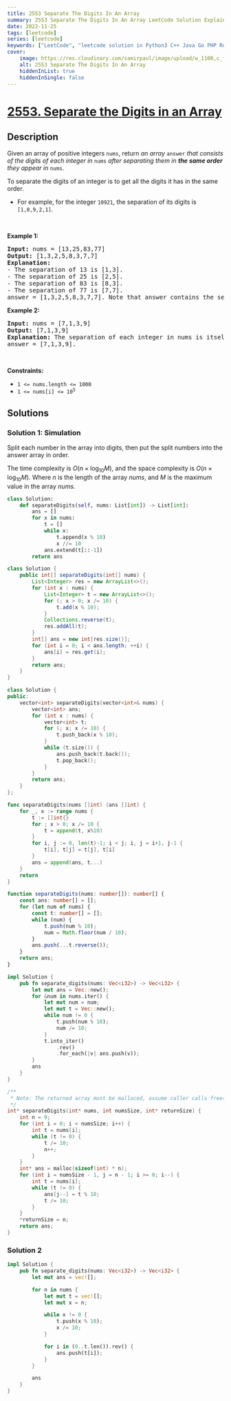 ```yaml
---
title: 2553 Separate The Digits In An Array
summary: 2553 Separate The Digits In An Array LeetCode Solution Explained
date: 2022-11-25
tags: [leetcode]
series: [leetcode]
keywords: ["LeetCode", "leetcode solution in Python3 C++ Java Go PHP Ruby Swift TypeScript Rust C# JavaScript C", "2553 Separate The Digits In An Array LeetCode Solution Explained in all languages"]
cover:
    image: https://res.cloudinary.com/samirpaul/image/upload/w_1100,c_fit,co_rgb:FFFFFF,l_text:Arial_75_bold:2553 Separate The Digits In An Array - Solution Explained/problem-solving.webp
    alt: 2553 Separate The Digits In An Array
    hiddenInList: true
    hiddenInSingle: false
---
```



# [2553. Separate the Digits in an Array](https://leetcode.com/problems/separate-the-digits-in-an-array)


## Description

<p>Given an array of positive integers <code>nums</code>, return <em>an array </em><code>answer</code><em> that consists of the digits of each integer in </em><code>nums</code><em> after separating them in <strong>the same order</strong> they appear in </em><code>nums</code>.</p>

<p>To separate the digits of an integer is to get all the digits it has in the same order.</p>

<ul>
	<li>For example, for the integer <code>10921</code>, the separation of its digits is <code>[1,0,9,2,1]</code>.</li>
</ul>

<p>&nbsp;</p>
<p><strong class="example">Example 1:</strong></p>

<pre>
<strong>Input:</strong> nums = [13,25,83,77]
<strong>Output:</strong> [1,3,2,5,8,3,7,7]
<strong>Explanation:</strong> 
- The separation of 13 is [1,3].
- The separation of 25 is [2,5].
- The separation of 83 is [8,3].
- The separation of 77 is [7,7].
answer = [1,3,2,5,8,3,7,7]. Note that answer contains the separations in the same order.
</pre>

<p><strong class="example">Example 2:</strong></p>

<pre>
<strong>Input:</strong> nums = [7,1,3,9]
<strong>Output:</strong> [7,1,3,9]
<strong>Explanation:</strong> The separation of each integer in nums is itself.
answer = [7,1,3,9].
</pre>

<p>&nbsp;</p>
<p><strong>Constraints:</strong></p>

<ul>
	<li><code>1 &lt;= nums.length &lt;= 1000</code></li>
	<li><code>1 &lt;= nums[i] &lt;= 10<sup>5</sup></code></li>
</ul>

## Solutions

### Solution 1: Simulation

Split each number in the array into digits, then put the split numbers into the answer array in order.

The time complexity is $O(n \times \log_{10} M)$, and the space complexity is $O(n \times \log_{10} M)$. Where $n$ is the length of the array $nums$, and $M$ is the maximum value in the array $nums$.

<!-- tabs:start -->

```python
class Solution:
    def separateDigits(self, nums: List[int]) -> List[int]:
        ans = []
        for x in nums:
            t = []
            while x:
                t.append(x % 10)
                x //= 10
            ans.extend(t[::-1])
        return ans
```

```java
class Solution {
    public int[] separateDigits(int[] nums) {
        List<Integer> res = new ArrayList<>();
        for (int x : nums) {
            List<Integer> t = new ArrayList<>();
            for (; x > 0; x /= 10) {
                t.add(x % 10);
            }
            Collections.reverse(t);
            res.addAll(t);
        }
        int[] ans = new int[res.size()];
        for (int i = 0; i < ans.length; ++i) {
            ans[i] = res.get(i);
        }
        return ans;
    }
}
```

```cpp
class Solution {
public:
    vector<int> separateDigits(vector<int>& nums) {
        vector<int> ans;
        for (int x : nums) {
            vector<int> t;
            for (; x; x /= 10) {
                t.push_back(x % 10);
            }
            while (t.size()) {
                ans.push_back(t.back());
                t.pop_back();
            }
        }
        return ans;
    }
};
```

```go
func separateDigits(nums []int) (ans []int) {
	for _, x := range nums {
		t := []int{}
		for ; x > 0; x /= 10 {
			t = append(t, x%10)
		}
		for i, j := 0, len(t)-1; i < j; i, j = i+1, j-1 {
			t[i], t[j] = t[j], t[i]
		}
		ans = append(ans, t...)
	}
	return
}
```

```ts
function separateDigits(nums: number[]): number[] {
    const ans: number[] = [];
    for (let num of nums) {
        const t: number[] = [];
        while (num) {
            t.push(num % 10);
            num = Math.floor(num / 10);
        }
        ans.push(...t.reverse());
    }
    return ans;
}
```

```rust
impl Solution {
    pub fn separate_digits(nums: Vec<i32>) -> Vec<i32> {
        let mut ans = Vec::new();
        for &num in nums.iter() {
            let mut num = num;
            let mut t = Vec::new();
            while num != 0 {
                t.push(num % 10);
                num /= 10;
            }
            t.into_iter()
                .rev()
                .for_each(|v| ans.push(v));
        }
        ans
    }
}
```

```c
/**
 * Note: The returned array must be malloced, assume caller calls free().
 */
int* separateDigits(int* nums, int numsSize, int* returnSize) {
    int n = 0;
    for (int i = 0; i < numsSize; i++) {
        int t = nums[i];
        while (t != 0) {
            t /= 10;
            n++;
        }
    }
    int* ans = malloc(sizeof(int) * n);
    for (int i = numsSize - 1, j = n - 1; i >= 0; i--) {
        int t = nums[i];
        while (t != 0) {
            ans[j--] = t % 10;
            t /= 10;
        }
    }
    *returnSize = n;
    return ans;
}
```

<!-- tabs:end -->

### Solution 2

<!-- tabs:start -->

```rust
impl Solution {
    pub fn separate_digits(nums: Vec<i32>) -> Vec<i32> {
        let mut ans = vec![];

        for n in nums {
            let mut t = vec![];
            let mut x = n;

            while x != 0 {
                t.push(x % 10);
                x /= 10;
            }

            for i in (0..t.len()).rev() {
                ans.push(t[i]);
            }
        }

        ans
    }
}
```

<!-- tabs:end -->

<!-- end -->
